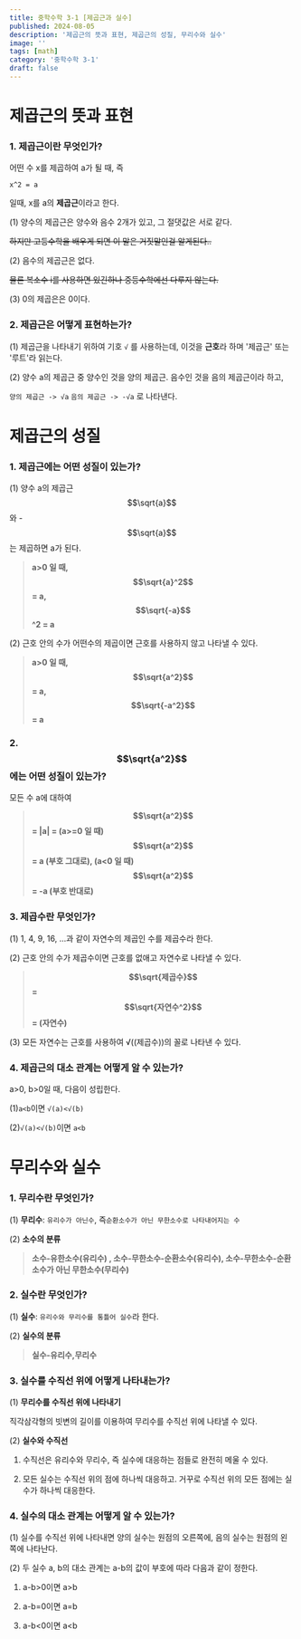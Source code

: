 ```yaml
---
title: 중학수학 3-1 [제곱근과 실수]
published: 2024-08-05
description: '제곱근의 뜻과 표현, 제곱근의 성질, 무리수와 실수'
image: ''
tags: [math]
category: '중학수학 3-1'
draft: false 
---
```


# 제곱근의 뜻과 표현 
### 1. 제곱근이란 무엇인가?
어떤 수 x를 제곱하여 a가 될 때, 즉

```x^2 = a```

일때, x를 a의 **제곱근**이라고 한다.

(1) 양수의 제곱근은 양수와 음수 2개가 있고, 그 절댓값은 서로 같다.

~~하지만 고등수학을 배우게 되면 이 말은 거짓말인걸 알게된다..~~

(2) 음수의 제곱근은 없다.

~~물론 복소수 i를 사용하면 있긴하나 중등수학에선 다루지 않는다.~~

(3) 0의 제곱은은 0이다.

### 2. 제곱근은 어떻게 표현하는가?
(1) 제곱근을 나타내기 위하여 기호 ```√``` 를 사용하는데, 이것을 **근호**라 하며 '제곱근' 또는 '루트'라 읽는다.

(2) 양수 a의 제곱근 중 양수인 것을 양의 제곱근. 음수인 것을 음의 제곱근이라 하고,

```양의 제곱근 -> √a``` ```음의 제곱근 -> -√a``` 로 나타낸다.

# 제곱근의 성질
### 1. 제곱근에는 어떤 성질이 있는가?
(1) 양수 a의 제곱근 $$\sqrt{a}$$ 와 -$$\sqrt{a}$$는 제곱하면 a가 된다.

>**a>0 일 때, $$\sqrt{a}^2$$ = a, $$\sqrt{-a}$$^2 = a**

(2) 근호 안의 수가 어떤수의 제곱이면 근호를 사용하지 않고 나타낼 수 있다.

>**a>0 일 때, $$\sqrt{a^2}$$ = a, $$\sqrt{-a^2}$$ = a**

### 2. $$\sqrt{a^2}$$에는 어떤 성질이 있는가?
모든 수 a에 대하여

>**$$\sqrt{a^2}$$ = |a| = (a>=0 일 때) $$\sqrt{a^2}$$ = a (부호 그대로), (a<0 일 때) $$\sqrt{a^2}$$ = -a (부호 반대로)**

### 3. 제곱수란 무엇인가?

(1) 1, 4, 9, 16, ...과 같이 자연수의 제곱인 수를 제곱수라 한다.

(2) 근호 안의 수가 제곱수이면 근호를 없애고 자연수로 나타낼 수 있다.

>**$$\sqrt{제곱수}$$ = $$\sqrt{자연수^2}$$ = (자연수)**

(3) 모든 자연수는 근호를 사용하여 √((제곱수))의 꼴로 나타낸 수 있다.

### 4. 제곱근의 대소 관계는 어떻게 알 수 있는가?
a>0, b>0일 때, 다음이 성립한다.

(1)```a<b```이면 ```√(a)<√(b)```

(2)```√(a)<√(b)```이면 ```a<b```

# 무리수와 실수
### 1. 무리수란 무엇인가?
(1) **무리수**: ```유리수가 아닌수```, 즉```순환소수가 아닌 무한소수로 나타내어지는 수```

(2) **소수의 분류**

>**소수-유한소수(유리수) , 소수-무한소수-순환소수(유리수), 소수-무한소수-순환소수가 아닌 무한소수(무리수)**

### 2. 실수란 무엇인가?
(1) **실수**: ```유리수와 무리수를 통틀어 실수```라 한다.

(2) **실수의 분류**

>**실수-유리수,무리수**

### 3. 실수를 수직선 위에 어떻게 나타내는가?
(1) **무리수를 수직선 위에 나타내기**

직각삼각형의 빗변의 길이를 이용하여 무리수를 수직선 위에 나타낼 수 있다.

(2) **실수와 수직선**

1. 수직선은 유리수와 무리수, 즉 실수에 대응하는 점들로 완전히 메울 수 있다.

2. 모든 실수는 수직선 위의 점에 하나씩 대응하고. 거꾸로 수직선 위의 모든 점에는 실수가 하나씩 대응한다.

### 4. 실수의 대소 관계는 어떻게 알 수 있는가?
(1) 실수를 수직선 위에 나타내면 양의 실수는 원점의 오른쪽에, 음의 실수는 원점의 왼쪽에 나타난다.

(2) 두 실수 a, b의 대소 관계는 a-b의 값이 부호에 따라 다음과 같이 정한다.

1. a-b>0이면 a>b

2. a-b=0이면 a=b

3. a-b<0이면 a<b